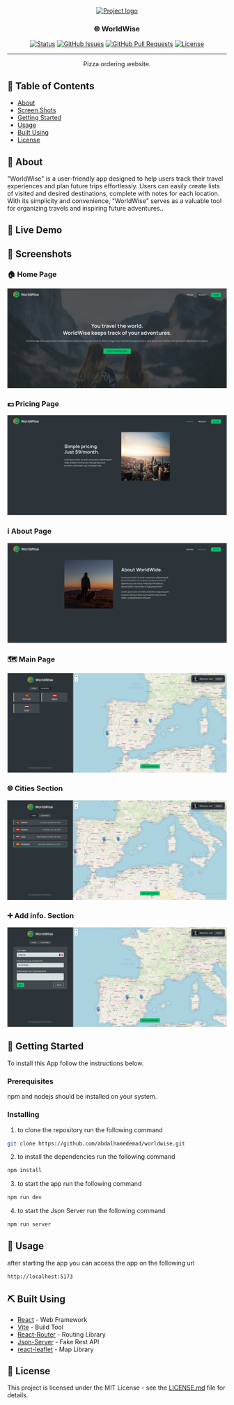 <p align="center">
  <a href="" rel="noopener">
 <img src="./public//logo.png" alt="Project logo" width="200"></a>
 </a>
</p>

<h3 align="center">🌐 WorldWise</h3>

<div align="center">

[![Status](https://img.shields.io/badge/status-active-success.svg)]()
[![GitHub Issues](https://img.shields.io/github/issues/kylelobo/The-Documentation-Compendium.svg)](https://github.com/kylelobo/The-Documentation-Compendium/issues)
[![GitHub Pull Requests](https://img.shields.io/github/issues-pr/kylelobo/The-Documentation-Compendium.svg)](https://github.com/kylelobo/The-Documentation-Compendium/pulls)
[![License](https://img.shields.io/badge/license-MIT-blue.svg)](/LICENSE)

</div>

---

<p align="center"> Pizza ordering website.
    <br> 
</p>

## 📝 Table of Contents

- [About](#about)
- [Screen Shots](#screen_shots)
- [Getting Started](#getting_started)
- [Usage](#usage)
- [Built Using](#built_using)
- [License](#license)

## 🧐 About <a name = "about"></a>

"WorldWise" is a user-friendly app designed to help users track their travel experiences and plan future trips effortlessly. Users can easily create lists of visited and desired destinations, complete with notes for each location. With its simplicity and convenience, "WorldWise" serves as a valuable tool for organizing travels and inspiring future adventures..

## 🚀 Live Demo <a name = "life_demo"></a>

## 📸 Screenshots <a name = "screen_shots"></a>

### 🏠 Home Page

![screenshot](https://github.com/abdalhamedemad/worldwise/blob/main/screenshots/1.png?raw=true)

### 💵 Pricing Page

![screenshot](https://github.com/abdalhamedemad/worldwise/blob/main/screenshots/2.png?raw=true)

### ℹ️ About Page

![screenshot](https://github.com/abdalhamedemad/worldwise/blob/main/screenshots/3.png?raw=true)

### 🗺️ Main Page

![screenshot](https://github.com/abdalhamedemad/worldwise/blob/main/screenshots/4.png?raw=true)

### 🌐 Cities Section

![screenshot](https://github.com/abdalhamedemad/worldwise/blob/main/screenshots/5.png?raw=true)

### ➕ Add info. Section

![screenshot](https://github.com/abdalhamedemad/worldwise/blob/main/screenshots/6.png?raw=true)

## 🏁 Getting Started <a name = "getting_started"></a>

To install this App follow the instructions below.

### Prerequisites

npm and nodejs should be installed on your system.

### Installing

1. to clone the repository run the following command

```bash
git clone https://github.com/abdalhamedemad/worldwise.git
```

2. to install the dependencies run the following command

```bash
npm install
```

3. to start the app run the following command

```bash
npm run dev
```

4. to start the Json Server run the following command

```bash
npm run server
```

## 🎈 Usage <a name="usage"></a>

after starting the app you can access the app on the following url

```bash
http://localhost:5173
```

## ⛏️ Built Using <a name = "built_using"></a>

- [React](https://reactjs.org/) - Web Framework
- [Vite](https://vitejs.dev/) - Build Tool
- [React-Router](https://reactrouter.com/) - Routing Library
- [Json-Server](https://www.npmjs.com/package/json-server) - Fake Rest API
- [react-leaflet](https://react-leaflet.js.org/) - Map Library

## 📄 License <a name = "authors"></a>

This project is licensed under the MIT License - see the [LICENSE.md](/LICENSE) file for details.

